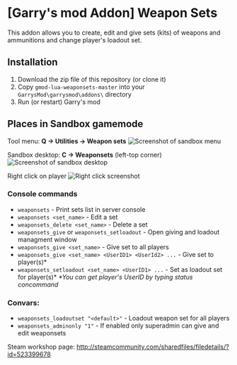 # [Garry's mod Addon] Weapon Sets
This addon allows you to create, edit and give sets (kits) of weapons and ammunitions and change player's loadout set.

## Installation
1. Download the zip file of this repository (or clone it)
2. Copy `gmod-lua-weaponsets-master` into your `GarrysMod\garrysmod\addons\` directory
3. Run (or restart) Garry's mod

## Places in Sandbox gamemode
Tool menu: **Q -> Utilities -> Weapon sets** 
![Screenshot of sandbox menu](https://steamuserimages-a.akamaihd.net/ugc/842589110371303061/C745122E795E1F9FF1140F92B948FD61A4A4BF71/)

Sandbox desktop: **C -> Weaponsets** (left-top corner) 
![Screenshot of sandbox desktop](https://steamuserimages-a.akamaihd.net/ugc/842589193401016289/B6762C22D58C443E1D89B9E2B9BBF07B5567AD5C/)

Right click on player 
![Right click screenshot](https://steamuserimages-a.akamaihd.net/ugc/842589110371305024/D7A448B2EEFB42F0AE8EA130923A5FDB01407E99/)

### Console commands
- `weaponsets` - Print sets list in server console
- `weaponsets <set_name>` - Edit a set
- `weaponsets_delete <set_name>` - Delete a set
- `weaponsets_give` or `weaponsets_setloadout` - Open giving and loadout managment window
- `weaponsets_give <set_name>` - Give set to all players
- `weaponsets_give <set_name> <UserID1> <UserId2> ...` - Give set to player(s)*
- `weaponsets_setloadout <set_name> <UserID1> ...` - Set as loadout set for player(s)*
_*You can get player's UserID by typing status concommand_

### Convars:
- `weaponsets_loadoutset "<default>"` - Loadout weapon set for all players
- `weaponsets_adminonly "1"` - If enabled only superadmin can give and edit weaponsets

Steam workshop page: http://steamcommunity.com/sharedfiles/filedetails/?id=523399678

